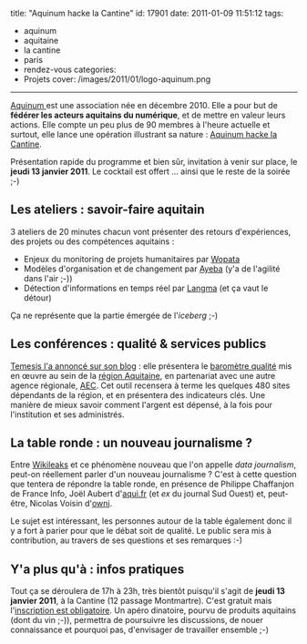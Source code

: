 title: "Aquinum hacke la Cantine"
id: 17901
date: 2011-01-09 11:51:12
tags:
- aquinum
- aquitaine
- la cantine
- paris
- rendez-vous
categories:
- Projets
cover: /images/2011/01/logo-aquinum.png
---

[Aquinum ](http://aquinum.fr)est une association née en décembre 2010\. Elle a pour but de **fédérer les acteurs aquitains du numérique**, et de mettre en valeur leurs actions. Elle compte un peu plus de 90 membres à l'heure actuelle et surtout, elle lance une opération illustrant sa nature : [Aquinum hacke la Cantine](http://www.amiando.com/aqhackan.html).

Présentation rapide du programme et bien sûr, invitation à venir sur place, le **jeudi 13 janvier 2011**. Le cocktail est offert ... ainsi que le reste de la soirée ;-)

<!--more-->

## Les ateliers : savoir-faire aquitain

3 ateliers de 20 minutes chacun vont présenter des retours d'expériences, des projets ou des compétences aquitains :

*   Enjeux du monitoring de projets humanitaires par [Wopata](http://wopata.com/)
*   Modèles d'organisation et de changement par [Ayeba](http://ayeba.fr/) (y'a de l'agilité dans l'air ;-))
*   Détection d'informations en temps réel par [Langma](http://www.langma.info/) (et ça vaut le détour)

Ça ne représente que la partie émergée de l'_iceberg_ ;-)

## Les conférences : qualité & services publics

[Temesis l'a annoncé sur son blog](http://blog.temesis.com/post/2011/01/07/Villes-Internet-et-La-cantine) : elle présentera le [baromètre qualité](http://qualite-web.aquitaine.fr/) mis en œuvre au sein de la [région Aquitaine](http://aquitaine.fr/), en partenariat avec une autre agence régionale, [AEC](http://aecom.org/).
Cet outil recensera à terme les quelques 480 sites dépendants de la région, et en présentera des indicateurs clés. Une manière de mieux savoir comment l'argent est dépensé, à la fois pour l'institution et ses administrés.

## La table ronde : un nouveau journalisme ?

Entre [Wikileaks](http://wikileaks.org) et ce phénomène nouveau que l'on appelle _data journalism_, peut-on réellement parler d'un nouveau journalisme ? C'est à cette question que tentera de répondre la table ronde, en présence de Philippe Chaffanjon de France Info, Joël Aubert d'[aqui.fr](http://aqui.fr/) (et _ex_ du journal Sud Ouest) et, peut-être, Nicolas Voisin d'[owni](http://owni.fr/).

Le sujet est intéressant, les personnes autour de la table également donc il y a fort à parier pour que le débat soit de qualité.
Le public sera mis à contribution, au travers de ses questions et ses remarques :-)

## Y'a plus qu'à : infos pratiques

Tout ça se déroulera de 17h à 23h, très bientôt puisqu'il s'agit de **jeudi 13 janvier 2011**, à la Cantine (12 passage Montmartre). C'est gratuit mais l'[inscription est obligatoire](http://www.amiando.com/aqhackan.html).
Un apéro dinatoire, pourvu de produits aquitains (dont du vin ;-)), permettra de poursuivre les discussions, de nouer connaissance et pourquoi pas, d'envisager de travailler ensemble ;-)